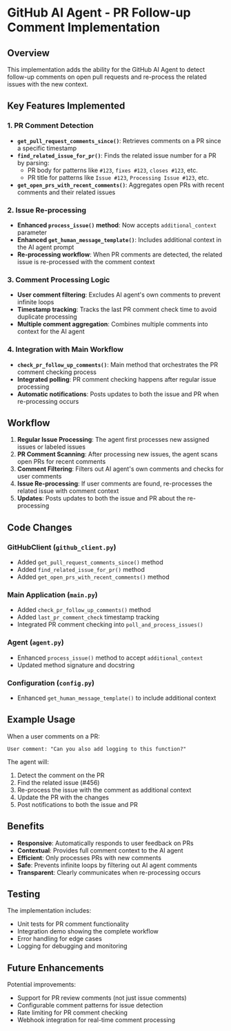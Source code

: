 # GitHub AI Agent - PR Follow-up Comment Implementation

## Overview
This implementation adds the ability for the GitHub AI Agent to detect follow-up comments on open pull requests and re-process the related issues with the new context.

## Key Features Implemented

### 1. PR Comment Detection
- **`get_pull_request_comments_since()`**: Retrieves comments on a PR since a specific timestamp
- **`find_related_issue_for_pr()`**: Finds the related issue number for a PR by parsing:
  - PR body for patterns like `#123`, `fixes #123`, `closes #123`, etc.
  - PR title for patterns like `Issue #123`, `Processing Issue #123`, etc.
- **`get_open_prs_with_recent_comments()`**: Aggregates open PRs with recent comments and their related issues

### 2. Issue Re-processing
- **Enhanced `process_issue()` method**: Now accepts `additional_context` parameter
- **Enhanced `get_human_message_template()`**: Includes additional context in the AI agent prompt
- **Re-processing workflow**: When PR comments are detected, the related issue is re-processed with the comment context

### 3. Comment Processing Logic
- **User comment filtering**: Excludes AI agent's own comments to prevent infinite loops
- **Timestamp tracking**: Tracks the last PR comment check time to avoid duplicate processing
- **Multiple comment aggregation**: Combines multiple comments into context for the AI agent

### 4. Integration with Main Workflow
- **`check_pr_follow_up_comments()`**: Main method that orchestrates the PR comment checking process
- **Integrated polling**: PR comment checking happens after regular issue processing
- **Automatic notifications**: Posts updates to both the issue and PR when re-processing occurs

## Workflow

1. **Regular Issue Processing**: The agent first processes new assigned issues or labeled issues
2. **PR Comment Scanning**: After processing new issues, the agent scans open PRs for recent comments
3. **Comment Filtering**: Filters out AI agent's own comments and checks for user comments
4. **Issue Re-processing**: If user comments are found, re-processes the related issue with comment context
5. **Updates**: Posts updates to both the issue and PR about the re-processing

## Code Changes

### GitHubClient (`github_client.py`)
- Added `get_pull_request_comments_since()` method
- Added `find_related_issue_for_pr()` method  
- Added `get_open_prs_with_recent_comments()` method

### Main Application (`main.py`)
- Added `check_pr_follow_up_comments()` method
- Added `last_pr_comment_check` timestamp tracking
- Integrated PR comment checking into `poll_and_process_issues()`

### Agent (`agent.py`)
- Enhanced `process_issue()` method to accept `additional_context`
- Updated method signature and docstring

### Configuration (`config.py`)
- Enhanced `get_human_message_template()` to include additional context

## Example Usage

When a user comments on a PR:
```
User comment: "Can you also add logging to this function?"
```

The agent will:
1. Detect the comment on the PR
2. Find the related issue (#456)
3. Re-process the issue with the comment as additional context
4. Update the PR with the changes
5. Post notifications to both the issue and PR

## Benefits

- **Responsive**: Automatically responds to user feedback on PRs
- **Contextual**: Provides full comment context to the AI agent
- **Efficient**: Only processes PRs with new comments
- **Safe**: Prevents infinite loops by filtering out AI agent comments
- **Transparent**: Clearly communicates when re-processing occurs

## Testing

The implementation includes:
- Unit tests for PR comment functionality
- Integration demo showing the complete workflow
- Error handling for edge cases
- Logging for debugging and monitoring

## Future Enhancements

Potential improvements:
- Support for PR review comments (not just issue comments)
- Configurable comment patterns for issue detection
- Rate limiting for PR comment checking
- Webhook integration for real-time comment processing
